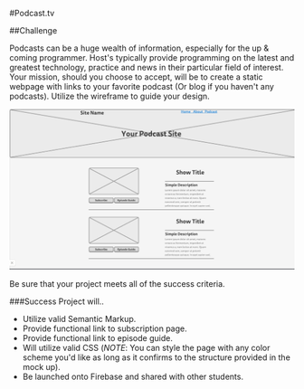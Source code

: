 #Podcast.tv

##Challenge

Podcasts can be a huge wealth of information, especially for the up & coming programmer. Host's typically provide programming on the latest and greatest technology, practice and news in their particular field of interest. Your mission, should you choose to accept, will be to create a static webpage with links to your favorite podcast (Or blog if you haven't any podcasts). Utilize the wireframe to guide your design.

![Podcast.tv Mockup](./images/Mockup.png)

Be sure that your project meets all of the success criteria.

###Success Project will..
- Utilize valid Semantic Markup.
- Provide functional link to subscription page.
- Provide functional link to episode guide.
- Will utilize valid CSS (*NOTE*: You can style the page with any color scheme you'd like as long as it confirms to the structure provided in the mock up).
- Be launched onto Firebase and shared with other students.
